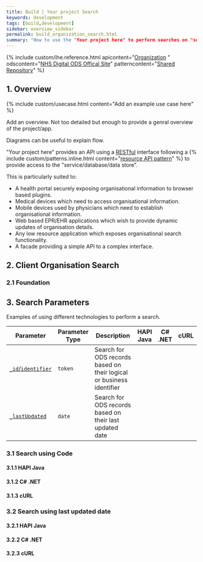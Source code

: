 ```yaml
---
title: Build | Your project Search
keywords: development
tags: [build,development]
sidebar: overview_sidebar
permalink: build_organization_search.html
summary: "How to use the "Your project here" to perform searches on "service here", containing examples that use different technologies to perform a search. This includes HAPI Java, C# .NET and cURL."
---
```


{% include custom/ihe.reference.html apicontent="[Organization](restfulapis_identification_organization.html) "  odscontent="[NHS Digital ODS Offical Site](https://digital.nhs.uk/organisation-data-service)"  patterncontent="[Shared Repository](https://developer.nhs.uk/library/architecture/integration-patterns/portal/)" %}

## 1. Overview ##

{% include custom/usecase.html content="Add an example use case here" %}


Add an overview. Not too detailed but enough to provide a genral overview of the project/app.

Diagrams can be useful to explain flow.

"Your project here" provides an API using a [RESTful](https://en.wikipedia.org/wiki/Representational_state_transfer) interface following a {% include custom/patterns.inline.html content="[resource API pattern](http://www.servicedesignpatterns.com/WebServiceAPIStyles/ResourceAPI)" %} to provide access to the "service/database/data store".

This is particularly suited to:
* A health portal securely exposing organisational information to browser based plugins.
* Medical devices which need to access organisational information.
* Mobile devices used by physicians which need to establish organisational information.
* Web based EPR/EHR applications which wish to provide dynamic updates of organisation details.
* Any low resource application which exposes organisational search functionality.
* A facade providing a simple API to a complex interface.

## 2. Client Organisation Search ##

### 2.1 Foundation ###


## 3. Search Parameters ##

Examples of using different technologies to perform a search.

| Parameter | Parameter Type | Description | HAPI Java | C# .NET | cURL |
|------|------|-------------|------|------|------|
| <a href="build_organization_search.html#31-search-using-ods-code">`_id`/`identifier`</a>|`token`|Search for ODS records based on their logical or business identifier|<a href="build_organization_search.html#311-hapi-java"><i class="fa fa-code"></i></a> | <a href="build_organization_search.html#312-c-net"><i class="fa fa-code"></i></a> | <a href="build_organization_search.html#313-curl"><i class="fa fa-code"></i></a> |
| <a href="build_organization_search.html#32-search-using-last-updated-date">`_lastUpdated`</a> |`date`| Search for ODS records based on their last updated date| <a href="build_organization_search.html#321-hapi-java"><i class="fa fa-code"></i></a>| <a href="build_organization_search.html#322-c-net"><i class="fa fa-code"></i></a>|<a href="build_organization_search.html#323-curl"><i class="fa fa-code"></i></a>|


### 3.1 Search using Code ###


#### 3.1.1 HAPI Java ####


#### 3.1.2 C# .NET ####


#### 3.1.3 cURL ####


### 3.2 Search using last updated date ###


#### 3.2.1 HAPI Java ####


#### 3.2.2 C# .NET ####


#### 3.2.3 cURL ####

      


